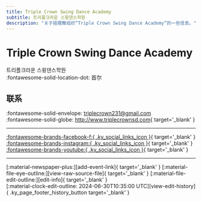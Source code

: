 ```yaml
---
title: Triple Crown Swing Dance Academy
subtitle: 트리플크라운 스윙댄스학원
description: "关于摇摆舞组织“Triple Crown Swing Dance Academy”的一些信息。"
---
```


# Triple Crown Swing Dance Academy

트리플크라운 스윙댄스학원  
:fontawesome-solid-location-dot: 首尔  


## 联系

:fontawesome-solid-envelope: <triplecrown231@gmail.com>  
:fontawesome-solid-globe: <http://www.triplecrownsd.com>{ target='_blank' }  

---

 [:fontawesome-brands-facebook-f:{ .ky_social_links_icon }](https://www.facebook.com/TripleCrownSDA){ target='_blank' } [:fontawesome-brands-instagram:{ .ky_social_links_icon }](https://instagram.com/triplecrown_swingdance){ target='_blank' } [:fontawesome-brands-youtube:{ .ky_social_links_icon }](https://youtube.com/TripleCrownSwingDanceAcademy){ target='_blank' }

---

<div class="ky_page_footer" markdown>
<div class="ky_page_footer_trailing" markdown="span">
[:material-newspaper-plus:][add-event-link]{ target='_blank' }
[:material-file-eye-outline:][view-raw-source-file]{ target='_blank' }
[:material-file-edit-outline:][edit-info]{ target='_blank' }
</div>
<div class="ky_page_footer_leading" markdown="span">
[:material-clock-edit-outline: 2024-06-30T10:35:00 UTC][view-edit-history]{ .ky_page_footer_history_button target='_blank' }
</div>
</div>

[add-event-link]: https://github.com/swingdance/events/issues/new?assignees=&labels=add+event&projects=&template=02-add_entity.yml&title=%5Bko_KR%5D%20Add%20Event%3A%20%3CName%3E&region=ko_KR&province=Seoul&city=Seoul&org_id=triple-crown "添加活动"
[view-raw-source-file]: https://github.com/swingdance/orgs/blob/main/ko_KR/triple-crown.json "查看原始源文件"
[edit-info]: https://github.com/swingdance/orgs/issues/new?assignees=&labels=update+org&projects=&template=03-update_entity.yml&title=%5Bko_KR%5D%20Update%20Org%3A%20Triple%20Crown%20Swing%20Dance%20Academy&region=ko_KR&id=triple-crown&name=Triple%20Crown%20Swing%20Dance%20Academy "编辑信息"

[view-edit-history]: https://github.com/swingdance/orgs/commits/main/ko_KR/triple-crown.json "查看编辑历史"
